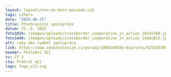 ```yaml
---
layout: layouts/non-en-hero-episode.njk
tags: czhero
date: "2025-06-25"
title: Přeshraniční spolupráce
datum: 25. 6. 2025
foto1024: /images/uploads/crossborder_cooperation_in_action_1024x768.jpg
foto1440: /images/uploads/crossborder_cooperation_in_action_1440x825.jpg
alt: ruky ako symbol spolupráce
link: https://www.ceskatelevize.cz/porady/1098260856-kvarteto/425235100111005/
header: Poslední díl
tv: ČT 2
cta: Přehrát díl
logo: logo_ct2.svg
---
```

